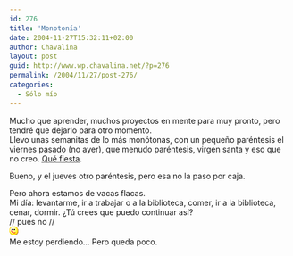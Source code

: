 ```yaml
---
id: 276
title: 'Monotonía'
date: 2004-11-27T15:32:11+02:00
author: Chavalina
layout: post
guid: http://www.wp.chavalina.net/?p=276
permalink: /2004/11/27/post-276/
categories:
  - Sólo mío
---
```

Mucho que aprender, muchos proyectos en mente para muy pronto, pero tendré que dejarlo para otro momento.  
Llevo unas semanitas de lo más monótonas, con un peque&ntilde;o paréntesis el viernes pasado (no ayer), que menudo paréntesis, virgen santa y eso que no creo. <acronym title="Isika, si lees esto, a ver para cuándo la próxima">Qué fiesta</acronym>.

Bueno, y el jueves otro paréntesis, pero esa no la paso por caja.

Pero ahora estamos de vacas flacas.  
Mi día: levantarme, ir a trabajar o a la biblioteca, comer, ir a la biblioteca, cenar, dormir. &iquest;T&uacute; crees que puedo continuar así?  
// pues no //  
![emo](/imagenes/emoticonos/guino.gif)  
Me estoy perdiendo… Pero queda poco.